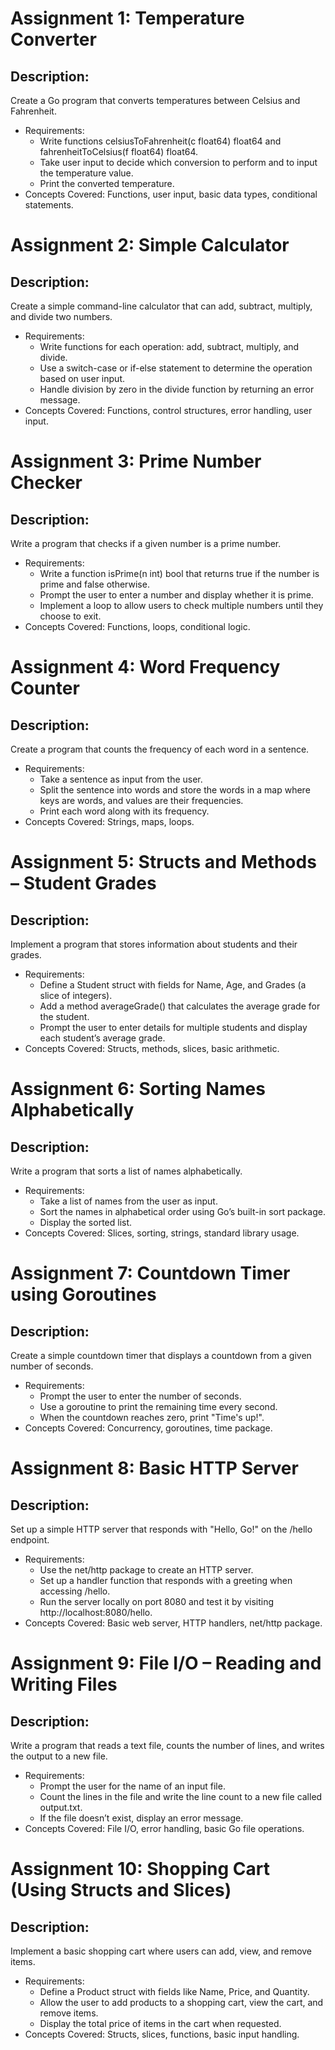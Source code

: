 
# Assignment 1: Temperature Converter
## Description: 
Create a Go program that converts temperatures between Celsius and Fahrenheit.

* Requirements:
    - Write functions celsiusToFahrenheit(c float64) float64 and fahrenheitToCelsius(f float64) float64.
    - Take user input to decide which conversion to perform and to input the temperature value.
    - Print the converted temperature.
* Concepts Covered: Functions, user input, basic data types, conditional statements.

# Assignment 2: Simple Calculator
## Description: 
Create a simple command-line calculator that can add, subtract, multiply, and divide two numbers.

* Requirements:
    - Write functions for each operation: add, subtract, multiply, and divide.
    - Use a switch-case or if-else statement to determine the operation based on user input.
    - Handle division by zero in the divide function by returning an error message.
* Concepts Covered: Functions, control structures, error handling, user input.

# Assignment 3: Prime Number Checker
## Description: 
Write a program that checks if a given number is a prime number.

* Requirements:
    - Write a function isPrime(n int) bool that returns true if the number is prime and false otherwise.
    - Prompt the user to enter a number and display whether it is prime.
    - Implement a loop to allow users to check multiple numbers until they choose to exit.
* Concepts Covered: Functions, loops, conditional logic.

# Assignment 4: Word Frequency Counter
## Description: 
Create a program that counts the frequency of each word in a sentence.

* Requirements:
    - Take a sentence as input from the user.
    - Split the sentence into words and store the words in a map where keys are words, and values are their frequencies.
    - Print each word along with its frequency.
* Concepts Covered: Strings, maps, loops.

# Assignment 5: Structs and Methods – Student Grades
## Description: 
Implement a program that stores information about students and their grades.

* Requirements:
    - Define a Student struct with fields for Name, Age, and Grades (a slice of integers).
    - Add a method averageGrade() that calculates the average grade for the student.
    - Prompt the user to enter details for multiple students and display each student’s average grade.
* Concepts Covered: Structs, methods, slices, basic arithmetic.

# Assignment 6: Sorting Names Alphabetically
## Description: 
Write a program that sorts a list of names alphabetically.

* Requirements:
    - Take a list of names from the user as input.
    - Sort the names in alphabetical order using Go’s built-in sort package.
    - Display the sorted list.
* Concepts Covered: Slices, sorting, strings, standard library usage.

# Assignment 7: Countdown Timer using Goroutines
## Description: 
Create a simple countdown timer that displays a countdown from a given number of seconds.

* Requirements:
    - Prompt the user to enter the number of seconds.
    - Use a goroutine to print the remaining time every second.
    - When the countdown reaches zero, print "Time's up!".
* Concepts Covered: Concurrency, goroutines, time package.

# Assignment 8: Basic HTTP Server
## Description: 
Set up a simple HTTP server that responds with "Hello, Go!" on the /hello endpoint.

* Requirements:
    - Use the net/http package to create an HTTP server.
    - Set up a handler function that responds with a greeting when accessing /hello.
    - Run the server locally on port 8080 and test it by visiting http://localhost:8080/hello.
* Concepts Covered: Basic web server, HTTP handlers, net/http package.

# Assignment 9: File I/O – Reading and Writing Files
## Description: 
Write a program that reads a text file, counts the number of lines, and writes the output to a new file.

* Requirements:
    - Prompt the user for the name of an input file.
    - Count the lines in the file and write the line count to a new file called output.txt.
    - If the file doesn’t exist, display an error message.
* Concepts Covered: File I/O, error handling, basic Go file operations.

# Assignment 10: Shopping Cart (Using Structs and Slices)
## Description: 
Implement a basic shopping cart where users can add, view, and remove items.

* Requirements:
    - Define a Product struct with fields like Name, Price, and Quantity.
    - Allow the user to add products to a shopping cart, view the cart, and remove items.
    - Display the total price of items in the cart when requested.
* Concepts Covered: Structs, slices, functions, basic input handling.

